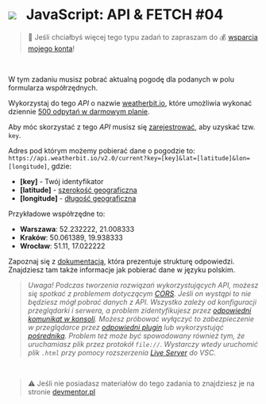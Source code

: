 # [![](../assets/img/logo-readme2.jpg)](https://devmentor.pl) &nbsp; JavaScript: API & FETCH #04

> :loudspeaker: Jeśli chciałbyś więcej tego typu zadań to zapraszam do :moneybag: [wsparcia mojego konta](https://github.com/sponsors/devmentor-pl)!

&nbsp;

W tym zadaniu musisz pobrać aktualną pogodę dla podanych w polu formularza współrzędnych. 

Wykorzystaj do tego *API* o nazwie [weatherbit.io](https://www.weatherbit.io/), które umożliwia wykonać dziennie [500 odpytań w darmowym planie](https://www.weatherbit.io/pricing#standard). 

Aby móc skorzystać z tego *API* musisz się [zarejestrować](https://www.weatherbit.io/account/create), aby uzyskać tzw. `key`.

Adres pod którym możemy pobierać dane o pogodzie to: `https://api.weatherbit.io/v2.0/current?key=[key]&lat=[latitude]&lon=[longitude]`, gdzie:

* **[key]** - Twój identyfikator
* **[latitude]** - [szerokość geograficzna](https://pl.wikipedia.org/wiki/Szeroko%C5%9B%C4%87_geograficzna)
* **[longitude]** - [długość geograficzna](https://pl.wikipedia.org/wiki/D%C5%82ugo%C5%9B%C4%87_geograficzna)

Przykładowe współrzędne to:
* **Warszawa**: 52.232222, 21.008333
* **Kraków**: 50.061389, 19.938333
* **Wrocław**: 51.11, 17.022222

 Zapoznaj się z [dokumentacją](https://www.weatherbit.io/api/weather-current), która prezentuje strukturę odpowiedzi. Znajdziesz tam także informacje jak pobierać dane w języku polskim.

> *Uwaga! Podczas tworzenia rozwiązań wykorzystujących API, możesz się spotkać z problemem dotyczącym [CORS](https://sekurak.pl/czym-jest-cors-cross-origin-resource-sharing-i-jak-wplywa-na-bezpieczenstwo/). Jeśli on wystąpi to nie będziesz mógł pobrać danych z API. Wszystko zależy od konfiguracji przeglądarki i serwera, a problem zidentyfikujesz przez [odpowiedni komunikat w konsoli](https://www.google.com/search?q=cors+problem&source=lnms&tbm=isch). Możesz próbować wyłączyć to zabezpieczenie w przeglądarce przez [odpowiedni plugin](https://chrome.google.com/webstore/detail/moesif-orign-cors-changer/digfbfaphojjndkpccljibejjbppifbc) lub wykorzystująć [pośrednika](https://jsonp.afeld.me/). Problem też może być spowodowany również tym, że uruchamiasz plik przez protokół `file://`. Wystarczy wtedy uruchomić plik `.html` przy pomocy rozszerzenia [Live Server](https://marketplace.visualstudio.com/items?itemName=ritwickdey.LiveServer) do VSC.*
 
&nbsp;

> :warning: Jeśli nie posiadasz materiałów do tego zadania to znajdziesz je na stronie [devmentor.pl](https://devmentor.pl/p/js-api-and-fetch/)